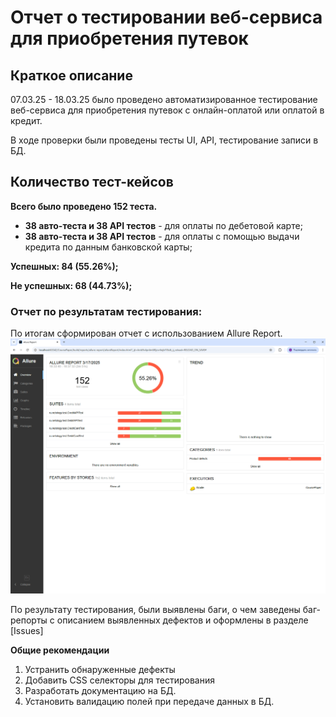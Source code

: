 # Отчет о тестировании веб-сервиса для приобретения путевок

## Краткое описание

07.03.25 - 18.03.25 было проведено автоматизированное тестирование веб-сервиса для приобретения путевок с онлайн-оплатой или оплатой в кредит.

В ходе проверки были проведены тесты UI, API, тестирование записи в БД.

## Количество тест-кейсов

**Всего было проведено 152 теста.**
- **38 авто-теста и 38 API тестов** - для оплаты по дебетовой карте;
- **38 авто-теста и 38 API тестов** - для оплаты с помощью выдачи кредита по данным банковской карты;

**Успешных: 84 (55.26%);**

**Не успешных: 68 (44.73%);**

### **Отчет по результатам тестирования:**

По итогам сформирован отчет с использованием Allure Report.
![AllureReport.png](AllureReport.png)

По результату тестирования, были выявлены баги, о чем заведены баг-репорты
с описанием выявленных дефектов и оформлены в разделе [Issues]

**Общие рекомендации**

1.	Устранить обнаруженные дефекты
2. Добавить CSS селекторы для тестирования
3. Разработать документацию на БД.
4. Установить валидацию полей при передаче данных в БД.